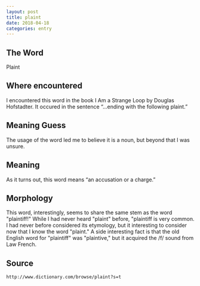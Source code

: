 ```yaml
---
layout: post
title: plaint
date: 2018-04-18
categories: entry
---
```

## The Word
Plaint

## Where encountered
I encountered this word in the book I Am a Strange Loop by Douglas Hofstadter. It occured in the sentence “...ending with the following plaint.” 

## Meaning Guess
The usage of the word led me to believe it is a noun, but beyond that I was unsure.

## Meaning
As it turns out, this word means “an accusation or a charge.”

## Morphology
This word, interestingly, seems to share the same stem as the word "plaintiff!" While I had never heard 
"plaint" before, "plaintiff is very common. I had never before considered its etymology, but it interesting
to consider now that I know the word "plaint." A side interesting fact is that the old English word for 
"plaintiff" was "plaintive," but it acquired the /f/ sound from Law French.

## Source
`http://www.dictionary.com/browse/plaint?s=t`
